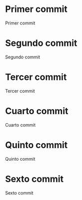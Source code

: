# Primer commit
Primer commit

# Segundo commit
Segundo commit

# Tercer commit
Tercer commit

# Cuarto commit
Cuarto commit

# Quinto commit
Quinto commit

# Sexto commit
Sexto commit